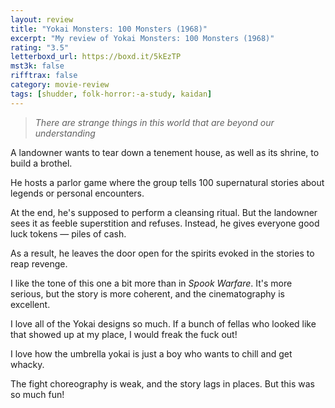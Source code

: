 ```yaml
---
layout: review
title: "Yokai Monsters: 100 Monsters (1968)"
excerpt: "My review of Yokai Monsters: 100 Monsters (1968)"
rating: "3.5"
letterboxd_url: https://boxd.it/5kEzTP
mst3k: false
rifftrax: false
category: movie-review
tags: [shudder, folk-horror:-a-study, kaidan]
---
```


<blockquote><i>There are strange things in this world that are beyond our understanding </i></blockquote>
A landowner wants to tear down a tenement house, as well as its shrine, to build a brothel.

He hosts a parlor game where the group tells 100 supernatural stories about legends or personal encounters.

At the end, he's supposed to perform a cleansing ritual. But the landowner sees it as feeble superstition and refuses. Instead, he gives everyone good luck tokens — piles of cash.

As a result, he leaves the door open for the spirits evoked in the stories to reap revenge.

I like the tone of this one a bit more than in <i>Spook Warfare</i>. It's more serious, but the story is more coherent, and the cinematography is excellent.

I love all of the Yokai designs so much. If a bunch of fellas who looked like that showed up at my place, I would freak the fuck out!

I love how the umbrella yokai is just a boy who wants to chill and get whacky.

The fight choreography is weak, and the story lags in places. But this was so much fun!
